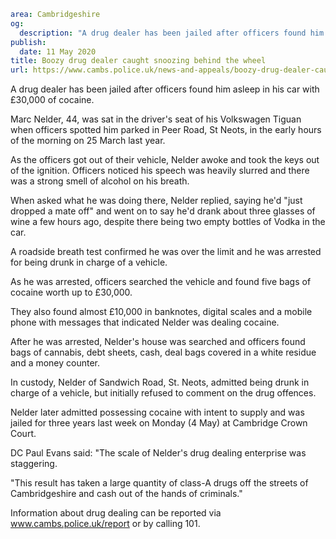 ```yaml
area: Cambridgeshire
og:
  description: "A drug dealer has been jailed after officers found him asleep in his car with \xA330,000 of cocaine."
publish:
  date: 11 May 2020
title: Boozy drug dealer caught snoozing behind the wheel
url: https://www.cambs.police.uk/news-and-appeals/boozy-drug-dealer-caught-snoozing-behind-the-wheel
```

A drug dealer has been jailed after officers found him asleep in his car with £30,000 of cocaine.

Marc Nelder, 44, was sat in the driver's seat of his Volkswagen Tiguan when officers spotted him parked in Peer Road, St Neots, in the early hours of the morning on 25 March last year.

As the officers got out of their vehicle, Nelder awoke and took the keys out of the ignition. Officers noticed his speech was heavily slurred and there was a strong smell of alcohol on his breath.

When asked what he was doing there, Nelder replied, saying he'd "just dropped a mate off" and went on to say he'd drank about three glasses of wine a few hours ago, despite there being two empty bottles of Vodka in the car.

A roadside breath test confirmed he was over the limit and he was arrested for being drunk in charge of a vehicle.

As he was arrested, officers searched the vehicle and found five bags of cocaine worth up to £30,000.

They also found almost £10,000 in banknotes, digital scales and a mobile phone with messages that indicated Nelder was dealing cocaine.

After he was arrested, Nelder's house was searched and officers found bags of cannabis, debt sheets, cash, deal bags covered in a white residue and a money counter.

In custody, Nelder of Sandwich Road, St. Neots, admitted being drunk in charge of a vehicle, but initially refused to comment on the drug offences.

Nelder later admitted possessing cocaine with intent to supply and was jailed for three years last week on Monday (4 May) at Cambridge Crown Court.

DC Paul Evans said: "The scale of Nelder's drug dealing enterprise was staggering.

"This result has taken a large quantity of class-A drugs off the streets of Cambridgeshire and cash out of the hands of criminals."

Information about drug dealing can be reported via www.cambs.police.uk/report or by calling 101.
